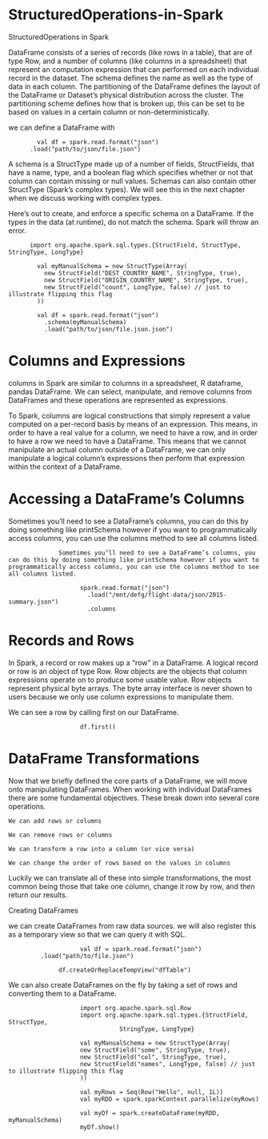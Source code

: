 # StructuredOperations-in-Spark
StructuredOperations in Spark

DataFrame consists of a series of records (like rows in a table), that are of type Row, and a number of columns (like columns in a spreadsheet) that represent an computation expression that can performed on each individual record in the dataset. The schema defines the name as well as the type of data in each column. The partitioning of the DataFrame defines the layout of the DataFrame or Dataset’s physical distribution across the cluster. The partitioning scheme defines how that is broken up, this can be set to be based on values in a certain column or non-deterministically.

we can define a DataFrame with


            val df = spark.read.format("json")
          .load("path/to/json/file.json")
          
A schema is a StructType made up of a number of fields, StructFields, that have a name, type, and a boolean flag which specifies whether or not that column can contain missing or null values. Schemas can also contain other StructType (Spark’s complex types). We will see this in the next chapter when we discuss working with complex types.

Here’s out to create, and enforce a specific schema on a DataFrame. If the types in the data (at runtime), do not match the schema. Spark will throw an error.

          import org.apache.spark.sql.types.{StructField, StructType, StringType, LongType}

            val myManualSchema = new StructType(Array(
              new StructField("DEST_COUNTRY_NAME", StringType, true),
              new StructField("ORIGIN_COUNTRY_NAME", StringType, true),
              new StructField("count", LongType, false) // just to illustrate flipping this flag
            ))

            val df = spark.read.format("json")
              .schema(myManualSchema)
              .load("path/to/json/file.json.json")
              
# Columns and Expressions

columns in Spark are similar to columns in a spreadsheet, R dataframe, pandas DataFrame. We can select, manipulate, and remove columns from DataFrames and these operations are represented as expressions.

To Spark, columns are logical constructions that simply represent a value computed on a per-record basis by means of an expression. This means, in order to have a real value for a column, we need to have a row, and in order to have a row we need to have a DataFrame. This means that we cannot manipulate an actual column outside of a DataFrame, we can only manipulate a logical column’s expressions then perform that expression within the context of a DataFrame.

# Accessing a DataFrame’s Columns

Sometimes you’ll need to see a DataFrame’s columns, you can do this by doing something like printSchema however if you want to programmatically access columns, you can use the columns method to see all columns listed.

                  Sometimes you’ll need to see a DataFrame’s columns, you can do this by doing something like printSchema however if you want to programmatically access columns, you can use the columns method to see all columns listed.

                        spark.read.format("json")
                          .load("/mnt/defg/flight-data/json/2015-summary.json")
                          .columns
                          
 # Records and Rows
 
In Spark, a record or row makes up a “row” in a DataFrame. A logical record or row is an object of type Row. Row objects are the objects that column expressions operate on to produce some usable value. Row objects represent physical byte arrays. The byte array interface is never shown to users because we only use column expressions to manipulate them.


We can see a row by calling first on our DataFrame.

                        df.first()
                    


# DataFrame Transformations

Now that we briefly defined the core parts of a DataFrame, we will move onto manipulating DataFrames. When working with individual DataFrames there are some fundamental objectives. These break down into several core operations.



    We can add rows or columns

    We can remove rows or columns

    We can transform a row into a column (or vice versa)

    We can change the order of rows based on the values in columns

Luckily we can translate all of these into simple transformations, the most common being those that take one column, change it row by row, and then return our results.

Creating DataFrames

we can create DataFrames from raw data sources.  we will also register this as a temporary view so that we can query it with SQL.

                        val df = spark.read.format("json")
             .load("path/to/file.json")

                  df.createOrReplaceTempView("dfTable")
                  
                  
  We can also create DataFrames on the fly by taking a set of rows and converting them to a DataFrame.
  
                        import org.apache.spark.sql.Row
                        import org.apache.spark.sql.types.{StructField, StructType,
                                   StringType, LongType}

                        val myManualSchema = new StructType(Array(
                        new StructField("some", StringType, true),
                        new StructField("col", StringType, true),
                        new StructField("names", LongType, false) // just to illustrate flipping this flag
                        ))

                        val myRows = Seq(Row("Hello", null, 1L))
                        val myRDD = spark.sparkContext.parallelize(myRows)

                        val myDf = spark.createDataFrame(myRDD, myManualSchema)
                        myDf.show()
                  

